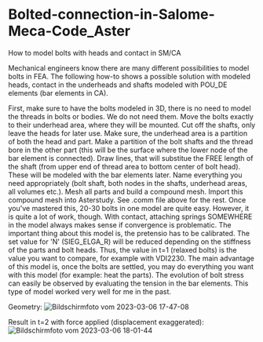 # Bolted-connection-in-Salome-Meca-Code_Aster
How to model bolts with heads and contact in SM/CA

Mechanical engineers know there are many different possibilities to model bolts in FEA. The following how-to shows a possible solution with modeled heads, contact in the underheads and shafts modeled with POU_DE elements (bar elements in CA).

First, make sure to have the bolts modeled in 3D, there is no need to model the threads in bolts or bodies. We do not need them. Move the bolts exactly to their underhead area, where they will be mounted.
Cut off the shafts, only leave the heads for later use. Make sure, the underhead area is a partition of both the head and part. Make a partition of the bolt shafts and the thread bore in the other part (this will be the surface where the lower node of the bar element is connected).
Draw lines, that will substitue the FREE length of the shaft (from upper end of thread area to bottom center of bolt head). These will be modeled with the bar elements later. Name everything you need appropriately (bolt shaft, both nodes in the shafts, underhead areas, all volumes etc.).
Mesh all parts and build a compound mesh.
Import this compound mesh into Asterstudy. See .comm file above for the rest. Once you've mastered this, 20-30 bolts in one model are quite easy. However, it is quite a lot of work, though. With contact, attaching springs SOMEWHERE in the model always makes sense if convergence is problematic.
The important thing about this model is, the pretensio has to be calibrated. The set value for 'N' (SIEG_ELGA_R) will be reduced depending on the stiffness of the parts and bolt heads. Thus, the value in t=1 (relaxed bolts) is the value you want to compare, for example with VDI2230. The main advantage of this model is, once the bolts are settled, you may do everything you want with this model (for example: heat the parts). The evolution of bolt stress can easily be observed by evaluating the tension in the bar elements.
This type of model worked very well for me in the past.

Geometry:
![Bildschirmfoto vom 2023-03-06 17-47-08](https://user-images.githubusercontent.com/89903493/223176032-447b4762-642d-457b-b3a8-c49954ace546.png)

Result in t=2 with force applied (displacement exaggerated):
![Bildschirmfoto vom 2023-03-06 18-01-44](https://user-images.githubusercontent.com/89903493/223179685-85d8af51-ca0e-419d-b5dd-f5ef0c5f2b58.png)
